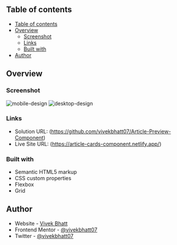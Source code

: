 ## Table of contents

- [Table of contents](#table-of-contents)
- [Overview](#overview)
  - [Screenshot](#screenshot)
  - [Links](#links)
  - [Built with](#built-with)
- [Author](#author)

## Overview

### Screenshot
![mobile-design](https://user-images.githubusercontent.com/93856336/210976647-6c3ac8f2-1d9d-429a-9486-b15bc4559dce.jpg)
![desktop-design](https://user-images.githubusercontent.com/93856336/210976839-a30cf154-c94c-4b87-b0b5-68dd6d6f6d32.jpg)


### Links

- Solution URL: (https://github.com/vivekbhatt07/Article-Preview-Component)
- Live Site URL: (https://article-cards-component.netlify.app/)

### Built with

- Semantic HTML5 markup
- CSS custom properties
- Flexbox
- Grid

## Author

- Website - [Vivek Bhatt](https://vivekinfo.netlify.app/)
- Frontend Mentor - [@vivekbhatt07](https://www.frontendmentor.io/profile/vivekbhatt07)
- Twitter - [@vivekbhatt07](https://twitter.com/vivekbhatt07)
